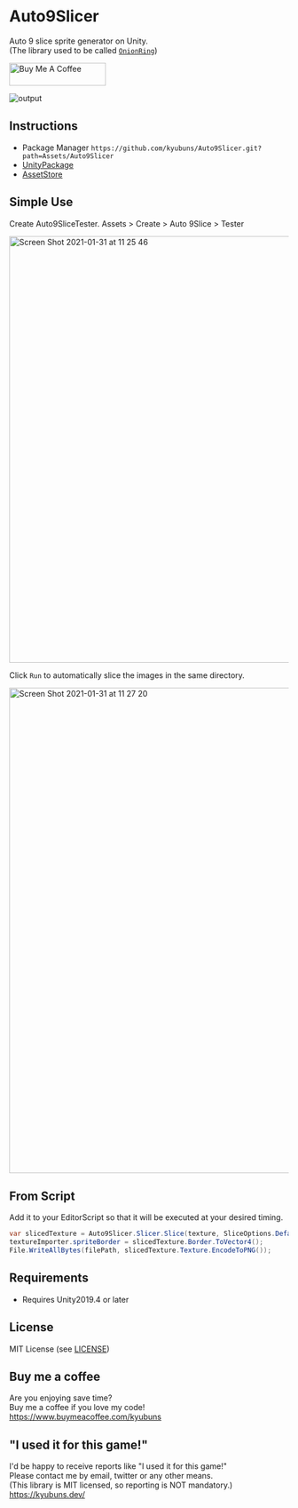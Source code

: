 # Auto9Slicer
Auto 9 slice sprite generator on Unity.  
(The library used to be called [`OnionRing`](https://github.com/kyubuns/Auto9Slicer/tree/onionring))

<a href="https://www.buymeacoffee.com/kyubuns" target="_blank"><img src="https://cdn.buymeacoffee.com/buttons/default-orange.png" alt="Buy Me A Coffee" height="41" width="174"></a>

![output](https://user-images.githubusercontent.com/961165/106372768-5c612480-63b6-11eb-9ff8-04394f6bb70b.gif)

## Instructions

- Package Manager `https://github.com/kyubuns/Auto9Slicer.git?path=Assets/Auto9Slicer`
- [UnityPackage](https://github.com/kyubuns/Auto9Slicer/releases)
- [AssetStore](https://assetstore.unity.com/packages/tools/gui/auto-9slicer-188442?aid=1100l3pRW&utm_source=aff)

## Simple Use

Create Auto9SliceTester. Assets > Create > Auto 9Slice > Tester

<img width="768" alt="Screen Shot 2021-01-31 at 11 25 46" src="https://user-images.githubusercontent.com/961165/106372836-135da000-63b7-11eb-85ad-d5fc9e6ee655.png">

Click `Run` to automatically slice the images in the same directory.

<img width="874" alt="Screen Shot 2021-01-31 at 11 27 20" src="https://user-images.githubusercontent.com/961165/106372854-4e5fd380-63b7-11eb-9b48-25105fc02edf.png">

## From Script

Add it to your EditorScript so that it will be executed at your desired timing.

```csharp
var slicedTexture = Auto9Slicer.Slicer.Slice(texture, SliceOptions.Default);
textureImporter.spriteBorder = slicedTexture.Border.ToVector4();
File.WriteAllBytes(filePath, slicedTexture.Texture.EncodeToPNG());
```

## Requirements

- Requires Unity2019.4 or later

## License

MIT License (see [LICENSE](LICENSE))

## Buy me a coffee

Are you enjoying save time?  
Buy me a coffee if you love my code!  
https://www.buymeacoffee.com/kyubuns

## "I used it for this game!"

I'd be happy to receive reports like "I used it for this game!"  
Please contact me by email, twitter or any other means.  
(This library is MIT licensed, so reporting is NOT mandatory.)  
https://kyubuns.dev/

